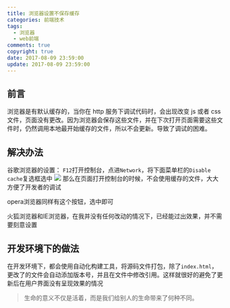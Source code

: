```yaml
---
title: 浏览器设置不保存缓存
categories: 前端技术
tags:
  - 浏览器
  - web前端
comments: true
copyright: true
date: 2017-08-09 23:59:00
update: 2017-08-09 23:59:00
---
```


## 前言

浏览器是有默认缓存的，当你在 http 服务下调试代码时，会出现改变 js 或者 css 文件，页面没有更改。因为浏览器会保存这些文件，并在下次打开页面需要这些文件时，仍然调用本地最开始缓存的文件，所以不会更新。导致了调试的困难。

<!-- more -->

## 解决办法

谷歌浏览器的设置： `F12`打开控制台，点进`Network`，将下面菜单栏的`Disable cache`复选框选中
![](http://upload-images.jianshu.io/upload_images/7295449-91563b487bf8bdfc.png?imageMogr2/auto-orient/strip%7CimageView2/2/w/1240)
那么在页面打开控制台的时候，不会使用缓存的文件，大大方便了开发者的调试

opera浏览器同样有这个按钮，选中即可

火狐浏览器和IE浏览器，在我并没有任何改动的情况下，已经能过出效果，并不需要刻意设置

## 开发环境下的做法

在开发环境下，都会使用自动化构建工具，将源码文件打包，除了`index.html`，更改了的文件会自动添加版本号，并且在文件中修改引用。这样就很好的避免了更新后在用户界面没有呈现效果的情况



<blockquote class="blockquote-center">生命的意义不仅是活着，而是我们给别人的生命带来了何种不同。</blockquote>